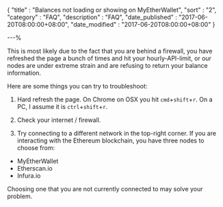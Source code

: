 {
"title"       : "Balances not loading or showing on MyEtherWallet",
"sort"        : "2",
"category"    : "FAQ",
"description" : "FAQ",
"date_published" : "2017-06-20T08:00:00+08:00",
"date_modified"  : "2017-06-20T08:00:00+08:00"
}

---%


This is most likely due to the fact that you are behind a firewall, you have refreshed the page a bunch of times and hit your hourly-API-limit, or our nodes are under extreme strain and are refusing to return your balance information.

Here are some things you can try to troubleshoot:

1. Hard refresh the page. On Chrome on OSX you hit `cmd`+`shift`+`r`. On a PC, I assume it is `ctrl`+`shift`+`r`.

2. Check your internet / firewall.

3. Try connecting to a different network in the top-right corner. If you are interacting with the Ethereum blockchain, you have three nodes to choose from:

  *    MyEtherWallet
  *    Etherscan.io
  *    Infura.io


Choosing one that you are not currently connected to may solve your problem.
